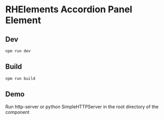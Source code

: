# RHElements Accordion Panel Element

## Dev
```
npm run dev
```

## Build
```
npm run build
```

## Demo
Run http-server or python SimpleHTTPServer in the root directory of the component
